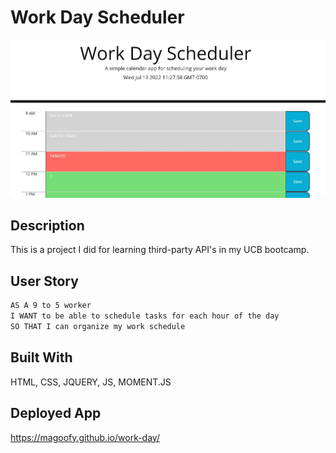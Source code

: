 # Work Day Scheduler

<img src="./Develop/styles/images/app-sc.jpg" alt="screenshot of app"/>

## Description

This is a project I did for learning third-party API's in my UCB bootcamp.

## User Story

```md
AS A 9 to 5 worker
I WANT to be able to schedule tasks for each hour of the day
SO THAT I can organize my work schedule
```

## Built With

HTML, CSS, JQUERY, JS, MOMENT.JS

## Deployed App

https://magoofy.github.io/work-day/
